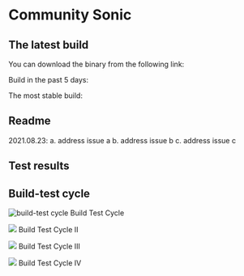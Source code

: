 
# Community Sonic

## The latest build
   You can download the binary from the following link:
   
   Build in the past 5 days:
   
   The most stable build:
   
## Readme
   2021.08.23:
   a. address issue a
   b. address issue b
   c. address issue c
   
## Test results

## Build-test cycle
![build-test cycle](/blog/sonic_comm/pngs/buildtest-s.png "Build Test Cycle")
Build Test Cycle

![](https://github.com/jian-hong-wu/blog/blob/gh-pages/blog/sonic_comm/pngs/buildtest-s.png)
Build Test Cycle II

![](/jian-hong-wu/blog/blob/gh-pages/blog/sonic_comm/pngs/buildtest-s.png)
Build Test Cycle III

![](/blog/blob/gh-pages/blog/sonic_comm/pngs/buildtest-s.png)
Build Test Cycle IV





